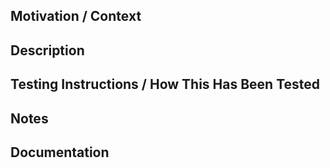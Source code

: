 <!-- The sections suggested are intended to make it easy to create -->
<!-- a descriptive PR that is easy to review. Change as needed! -->

## Motivation / Context

<!-- Why is this change required? What problem does it solve? -->
<!-- If it fixes or is related to an open issue, link to the issue here. -->

## Description

<!-- Describe your changes in detail. -->
<!-- Do not forget to mention changes to existing parts of the system, direct or indirect. -->

## Testing Instructions / How This Has Been Tested

<!-- Describe how you tested your changes and/or how a reviewer can test your changes. -->

## Notes

<!-- Any additional information that would be helpful to the reviewer. -->

## Documentation

<!-- Do any of the changes warrant documentation updates? -->

<!-- IMPORTANT: Don't forget to link the issue(s), once the PR is created! -->
